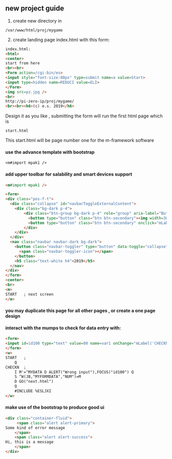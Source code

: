 ## new project guide


1. create new directory in 
```
/var/www/html/proj/mygame
```
2. create landing page index.html with this form:
```html
index.html:
<html>
<center>
start from here
<br><br>
<Form action=/cgi-bin/es>
<input style="font-size:80px" type=submit name=a value=Start>
<input type=hidden name=REDUCI value=ELI>
</Form>
<img src=pz.jpg />
<br>
http://pi-zero-ip/proj/mygame/
<br><br><h6>(c) e.s. 2019</h6>
```
Design it as you like ,
submitting the form will run the first html page which is 
```
start.html
```

This start.html will be page number one for the m-framework software

#### use the advance template with bootstrap 
```
<m#import mpak1 />
```

#### add upper toolbar for salability and smart devices support
```html
<m#import mpak1 />

<form>
<div class="pos-f-t">
  <div class="collapse" id="navbarToggleExternalContent">
    <div class="bg-dark p-4">
		<div class="btn-group bg-dark p-4" role="group" aria-label="Button group">
		  <button type="button" class="btn btn-secondary"><img width=30 class="img-fluid" src=/im/set.png /></button>
		  <button type="button" class="btn btn-secondary" onclick="mLabel('GOINFO','i')" ><img width=30 class="img-fluid" src=/im/inf.png /></button>  
		</div>
    </div>
  </div>
  <nav class="navbar navbar-dark bg-dark">
    <button class="navbar-toggler" type="button" data-toggle="collapse" data-target="#navbarToggleExternalContent" aria-controls="navbarToggleExternalContent" aria-expanded="false" aria-label="Toggle navigation">
      <span class="navbar-toggler-icon"></span> 
    </button>
    <h5 class="text-white h4">2019</h5>
  </nav>
</div>
</form>
<center>
<br>
<m>
START	; next screen
</m>
```

#### you may duplicate this page for all other pages , or create a one page design

####  interact with the mumps to check for data entry with:
```html
<form>
<input id=id100 type="text" value=80 name=var1 onChange="mLabel('CHECKN',this)" /> <br/>
</form>
<w>
START	;
	Q
CHECKN	;
	I M'=^MYDATA D ALERT("Wrong input"),FOCUS("id100") Q
	S ^W(JB,"MYFORMDATA","NUM")=M
	D GO("next.html")
	Q
	#INCLUDE %ESLJXI
</w>
```

####  make use of the bootstrap to produce good ui
```html
<div class="container-fluid">
	 <span class="alert alert-primary">
Some kind of error message
	</span>
	<span class="alert alert-success">
Hi, this is a message
	</span>
</div>
```



<!--stackedit_data:
eyJoaXN0b3J5IjpbLTE2ODc0MjQwODBdfQ==
-->